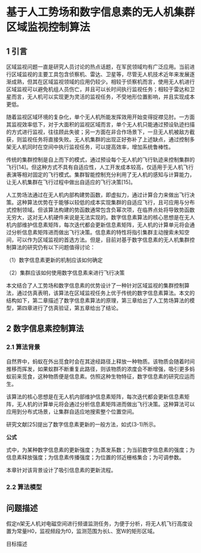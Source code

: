 # 基于人工势场和数字信息素的无人机集群区域监视控制算法

## 1 引言

区域监视问题一直是研究人员讨论的热点话题，在军民领域均有广泛应用。当前进行区域监视的主要工具包含侦察机、雷达、卫星等，尽管无人机技术近年来发展逐渐成熟，但其在区域监视领域的应用仍较少。相较于侦察机而言，使用无人机进行区域监视可以避免机组人员伤亡，并且可以长时间执行监视任务；相较于雷达和卫星而言，无人机可以实现更为灵活的监视任务，不受地形位置影响，并且实现成本更低。

随着监视区域环境的复杂化，单个无人机所能发挥效用开始变得捉襟见肘。一方面其监视效率低下，对于大面积的监视区域而言，单个无人机只能通过预设轨迹扫描的方式进行监视，往往顾此失彼；另一方面在非合作场景下，一旦无人机被敌方截获，则监视任务将直接失败。无人机集群的出现正好弥补了上述缺点，通过控制多架无人机同时在空间中执行监视任务，可以提高效率，增加系统鲁棒性。

传统的集群控制是自上而下的模式，通过预设每个无人机的飞行轨迹来控制集群的飞行[14]。但这种方式不具有自适应性，人工开发成本较高，仅适用于无人机飞行表演等相对固定的飞行模式。集群智能控制充分利用了无人机的感知与计算能力，让无人机集群在飞行过程中做出自适应的飞行决策[15]。

人工势场法通过在无人机内部构建势函数，即虚拟力，通过计算合力来做出飞行决策。这种算法优势在于能够以较低的成本实现集群的自适应飞行，且可应用与分布式控制领域。但该算法构建的势函数通常包含负幂次项，在临界点处将导致势函数无穷大，这对无人机硬件来说是无法实现的。数字信息素算法的核心思想是在无人机内部维护信息素矩阵，每次迭代都会更新信息素矩阵，无人机的计算单元将会通过分析信息素矩阵进而做出飞行决策。信息素的特性将指引集群主动搜索未知空间，可以作为区域监视的首选方法。但是，目前对基于数字信息素的无人机集群控制算法的研究仍有以下问题值得讨论：

（1）数字信息素更新的机制应该如何确定

（2）集群应该如何使用数字信息素来进行飞行决策

本文结合了人工势场和数字信息素的优势设计了一种针对区域监视的集群控制算法，通过仿真表明，该算法在区域监视任务上优于传统的数字信息素算法。本文的结构如下，第二章描述了数字信息素算法的原理，第三章给出了人工势场算法的模型，第四章进行了仿真验证，第五章给出了结论。

## 2 数字信息素控制算法

### 2.1 算法背景

自然界中，蚂蚁在外出觅食时会在其途经路径上释放一种物质。该物质会随着时间推移而挥发，如果蚁群不断重复此路径，则该物质的浓度会不断增强，吸引更多蚂蚁前来觅食，这种物质便是信息素。仿照这种生物特征，数字信息素的研究应运而生。

该算法的核心思想是在无人机内部维护信息素矩阵，每次迭代都会更新信息素矩阵，无人机的计算单元将会通过分析信息素矩阵进而做出飞行决策。这种算法可以应用到分布式场景，让集群自适应地搜索整个位置空间。

研究文献[25]提出了数字信息素更新的一般方法，如式(3-1)所示。

**公式**

式中，为某种数字信息素的更新强度；为蒸发系数；为当前数字信息素的强度；为信息素释放强度；为信息素传播强度；为位置的邻近栅格集合；为可调参数。

本章针对该背景设计了吸引信息素的更新流程。

### 2.2 算法模型



## 问题描述

假定n架无人机对电磁空间进行频谱监测任务，为便于分析，将无人机飞行高度设置为常量H0，监视频段为f0，监测范围为长L、宽W的矩形区域。

目标描述

